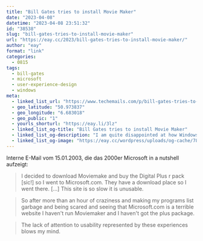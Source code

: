 ```yaml
---
title: "Bill Gates tries to install Movie Maker"
date: "2023-04-08"
datetime: "2023-04-08 23:51:32"
id: "38538"
slug: "bill-gates-tries-to-install-movie-maker"
url: "https://eay.cc/2023/bill-gates-tries-to-install-movie-maker/"
author: "eay"
format: "link"
categories:
  - 0815
tags:
  - bill-gates
  - microsoft
  - user-experience-design
  - windows
meta:
  - linked_list_url: "https://www.techemails.com/p/bill-gates-tries-to-install-movie-maker"
  - geo_latitude: "50.973837"
  - geo_longitude: "6.683018"
  - geo_public: "1"
  - yourls_shorturl: "https://eay.li/3lz"
  - linked_list_og-title: "Bill Gates tries to install Movie Maker"
  - linked_list_og-description: "I am quite disappointed at how Windows Usability has been going backwards and the program management groups don't drive usability issues."
  - linked_list_og-image: "https://eay.cc/wordpress/uploads/og-cache/7889f44149b7a789a102b3d842b74295.webp"
---
```


Interne E-Mail vom 15.01.2003, die das 2000er Microsoft in a nutshell aufzeigt:

> I decided to download Moviemake and buy the Digital Plus r pack \[sic!\] so I went to Microsoft.com. They have a download place so I went there. \[…\] This site is so slow it is unusable.

> So after more than an hour of craziness and making my programs list garbage and being scared and seeing that Microsoft.com is a terrible website I haven't run Moviemaker and I haven't got the plus package.

> The lack of attention to usability represented by these experiences blows my mind.
